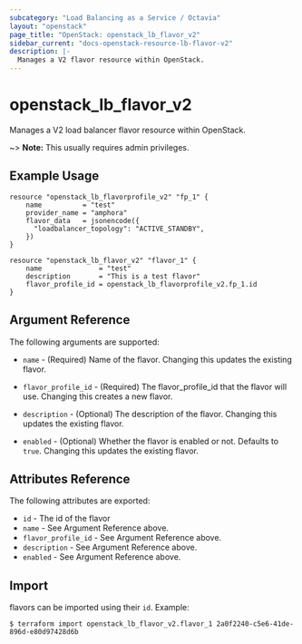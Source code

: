 ```yaml
---
subcategory: "Load Balancing as a Service / Octavia"
layout: "openstack"
page_title: "OpenStack: openstack_lb_flavor_v2"
sidebar_current: "docs-openstack-resource-lb-flavor-v2"
description: |-
  Manages a V2 flavor resource within OpenStack.
---
```


# openstack\_lb\_flavor\_v2

Manages a V2 load balancer flavor resource within OpenStack.

~> **Note:** This usually requires admin privileges.

## Example Usage

```hcl
resource "openstack_lb_flavorprofile_v2" "fp_1" {
	name          = "test"
	provider_name = "amphora"
	flavor_data   = jsonencode({
	  "loadbalancer_topology": "ACTIVE_STANDBY",
	})
}

resource "openstack_lb_flavor_v2" "flavor_1" {
	name              = "test"
	description       = "This is a test flavor"
	flavor_profile_id = openstack_lb_flavorprofile_v2.fp_1.id
}
```

## Argument Reference

The following arguments are supported:

* `name` - (Required) Name of the flavor. Changing this updates the existing
  flavor.

* `flavor_profile_id` - (Required) The flavor_profile_id that the flavor
  will use. Changing this creates a new flavor.

* `description` - (Optional) The description of the flavor. Changing this
  updates the existing flavor.

* `enabled` - (Optional) Whether the flavor is enabled or not. Defaults to `true`.
  Changing this updates the existing flavor.

## Attributes Reference

The following attributes are exported:

* `id` - The id of the flavor
* `name` - See Argument Reference above.
* `flavor_profile_id` - See Argument Reference above.
* `description` - See Argument Reference above.
* `enabled` -  See Argument Reference above.

## Import

flavors can be imported using their `id`. Example:

```
$ terraform import openstack_lb_flavor_v2.flavor_1 2a0f2240-c5e6-41de-896d-e80d97428d6b
```
